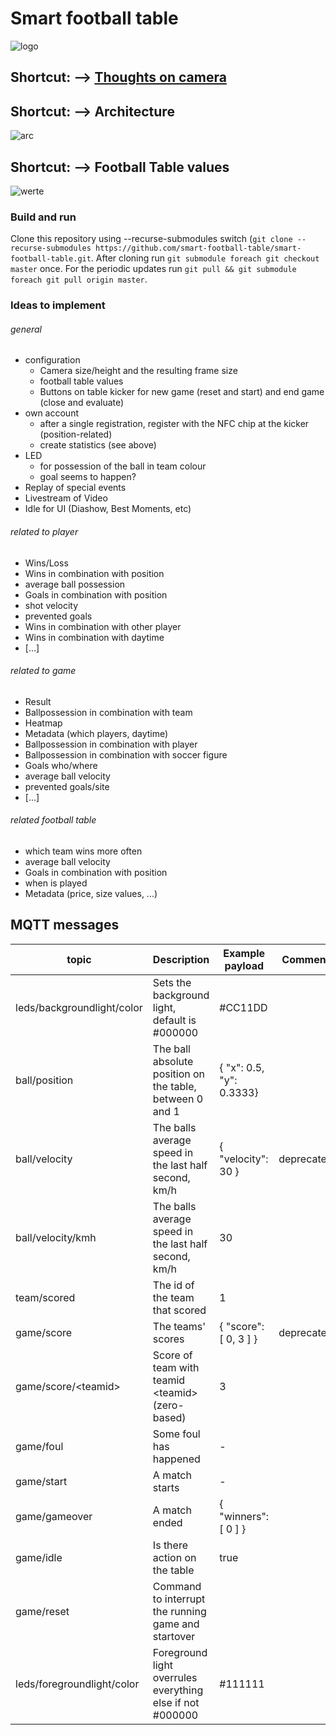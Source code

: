 # Smart football table

![logo](https://github.com/smart-football-table/smart-football-table/blob/master/docs/logo/SFT_Logo_Color_small.png)

## Shortcut: --> [Thoughts on camera](https://github.com/smart-football-table/smart-football-table/blob/master/docs/calculations/situation_fov_fps_camera.md)

## Shortcut: --> Architecture

![arc](https://github.com/smart-football-table/smart-football-table/blob/master/docs/architecture/SmartFootballTable_Architecture.png)

## Shortcut: --> Football Table values

![werte](https://github.com/smart-football-table/smart-football-table/blob/master/docs/calculations/kicker_werte.jpg)

### Build and run
Clone this repository using --recurse-submodules switch (```git clone --recurse-submodules https://github.com/smart-football-table/smart-football-table.git```. After cloning run ```git submodule foreach git checkout master``` once. For the periodic updates run ```git pull && git submodule foreach git pull origin master```. 

### Ideas to implement

###### general

* configuration
  * Camera size/height and the resulting frame size
  * football table values
  * Buttons on table kicker for new game (reset and start) and end game (close and evaluate)
* own account
  * after a single registration, register with the NFC chip at the kicker (position-related)
  * create statistics (see above)
* LED
  * for possession of the ball in team colour
  * goal seems to happen?
* Replay of special events
* Livestream of Video
* Idle for UI (Diashow, Best Moments, etc)

###### related to player

* Wins/Loss
* Wins in combination with position
* average ball possession
* Goals in combination with position
* shot velocity
* prevented goals
* Wins in combination with other player
* Wins in combination with daytime
* [...]

###### related to game

* Result
* Ballpossession in combination with team
* Heatmap
* Metadata (which players, daytime)
* Ballpossession in combination with player
* Ballpossession in combination with soccer figure
* Goals who/where
* average ball velocity
* prevented goals/site
* [...]

###### related football table

* which team wins more often
* average ball velocity
* Goals in combination with position
* when is played
* Metadata (price, size values, ...)

## MQTT messages
| topic                      | Description                                             | Example payload             | Comment
| -------------------------- | ------------------------------------------------------- |---------------------------- | -------
| leds/backgroundlight/color | Sets the background light, default is #000000           | #CC11DD                     |
| ball/position              | The ball absolute position on the table, between 0 and 1| { "x": 0.5, "y": 0.3333}    |
| ball/velocity              | The balls average speed in the last half second, km/h   | { "velocity": 30 }          | deprecated
| ball/velocity/kmh          | The balls average speed in the last half second, km/h   | 30                          |
| team/scored                | The id of the team that scored                          | 1                           |
| game/score                 | The teams' scores                                       | { "score": [ 0, 3 ] }       | deprecated
| game/score/\<teamid\>      | Score of team with teamid \<teamid\> (zero-based)       | 3                           | 
| game/foul                  | Some foul has happened                                  | -                           |
| game/start                 | A match starts                                          | -                           |
| game/gameover              | A match ended                                           | { "winners": [ 0 ] }        |
| game/idle                  | Is there action on the table                            | true                        |
| game/reset                 | Command to interrupt the running game and startover     |                             |
| leds/foregroundlight/color | Foreground light overrules everything else if not #000000 | #111111                   |

